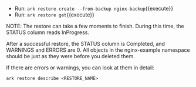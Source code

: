 
- Run: `ark restore create --from-backup nginx-backup`{{execute}}
- Run: `ark restore get`{{execute}}

NOTE: The restore can take a few moments to finish. During this time, the STATUS column reads InProgress.

After a successful restore, the STATUS column is Completed, and WARNINGS and ERRORS are 0. All objects in the nginx-example namespace should be just as they were before you deleted them.

If there are errors or warnings, you can look at them in detail:

`ark restore describe <RESTORE_NAME>`
